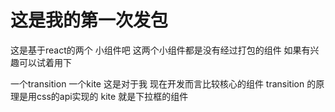 # 这是我的第一次发包

这是基于react的两个  小组件吧
这两个小组件都是没有经过打包的组件  如果有兴趣可以试着用下


一个transition 
一个kite 
这是对于我 现在开发而言比较核心的组件
transition  的原理是用css的api实现的
kite  就是下拉框的组件
